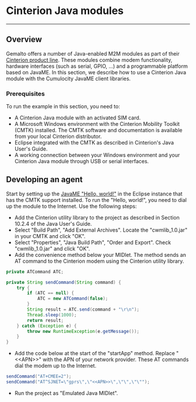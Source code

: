 # Cinterion Java modules

----------------------------------

## Overview

Gemalto offers a number of Java-enabled M2M modules as part of their [Cinterion product line](http://m2m.gemalto.com/products.html). These modules combine modem functionality, hardware interfaces (such as serial, GPIO, ...) and a programmable platform based on JavaME. In this section, we describe how to use a Cinterion Java module with the Cumulocity JavaME client libraries.

### Prerequisites

To run the example in this section, you need to:

* A Cinterion Java module with an activated SIM card.
* A Microsoft Windows environment with the Cinterion Mobility Toolkit (CMTK) installed. The CMTK software and documentation is available from your local Cinterion distributor.
* Eclipse integrated with the CMTK as described in Cinterion's Java User's Guide.
* A working connection between your Windows environment and your Cinterion Java module through USB or serial interfaces.

## Developing an agent

Start by setting up the [JavaME "Hello, world!"](/guides/device-sdk/java#hello-world-me) in the Eclipse instance that has the CMTK support installed. To run the "Hello, world!", you need to dial up the module to the Internet. Use the following steps:

* Add the Cinterion utility library to the project as described in Section 10.2.4 of the Java User's Guide.
 * Select "Build Path", "Add External Archives". Locate the "cwmlib_1.0.jar" in your CMTK and click "OK".
 * Select "Properties", "Java Build Path", "Order and Export". Check "cwmlib_1.0.jar" and click "OK".
* Add the convenience method below your MIDlet. The method sends an AT command to the Cinterion modem using the Cinterion utility library.

```java
private ATCommand ATC;

private String sendCommand(String command) {
	try {
		if (ATC == null) {
			ATC = new ATCommand(false);
		}
		String result = ATC.send(command + "\r\n");
		Thread.sleep(1000);
		return result;
	} catch (Exception e) {
		throw new RuntimeException(e.getMessage());
	}
}
```

* Add the code below at the start of the "startApp" method. Replace "&lt;&lt;APN&gt;&gt;" with the APN of your network provider. These AT commands dial the modem up to the Internet.

```java
sendCommand("AT+CMEE=2");
sendCommand("AT^SJNET=\"gprs\",\"<<APN>>\",\"\",\"\"");
```

* Run the project as "Emulated Java MIDlet".
